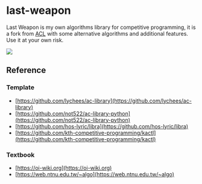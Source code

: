 # last-weapon
Last Weapon is my own algorithms library for competitive programming, it is a fork from [ACL](https://github.com/lychees/ac-library) with some alternative algorithms and additional features. Use it at your own risk. 

![](https://img2.baidu.com/it/u=2865842250,1747329531&fm=253&fmt=auto&app=138&f=GIF?w=214&h=149)

## Reference
### Template
- [https://github.com/lychees/ac-library](https://github.com/lychees/ac-library)
- [https://github.com/not522/ac-library-python](https://github.com/not522/ac-library-python)
- [https://github.com/hos-lyric/libra](https://github.com/hos-lyric/libra)
- [https://github.com/kth-competitive-programming/kactl](https://github.com/kth-competitive-programming/kactl)

### Textbook
- [https://oi-wiki.org](https://oi-wiki.org)
- [https://web.ntnu.edu.tw/~algo](https://web.ntnu.edu.tw/~algo)

